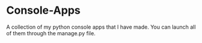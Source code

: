 # Console-Apps
A collection of my python console apps that I have made. You can launch all of them through the manage.py file.
